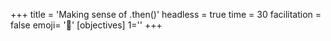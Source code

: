 +++
title = 'Making sense of .then()'
headless = true
time = 30
facilitation = false
emoji= '🧩'
[objectives]
    1=''
+++
